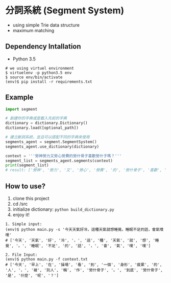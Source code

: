 # 分詞系統 (Segment System)
- using simple Trie data structure
- maximum matching

## Dependency Intallation
- Python 3.5
```
# we using virtuel environment
$ virtuelenv -p python3.5 env
$ source env/bin/activate
(env)$ pip install -r requirements.txt
```

## Example

```python
import segment

# 創建你的字典或是載入先前的字典
dictionary = dictionary.Dictionary()
dictionary.load([optional_path])

# 建立斷詞系統，並且可以搭配不同的字典來使用
segments_agent = segment.SegmentSystem()
segments_agent.use_dictionary(dictionary)

context = '''勞神勞力又勞心勞費的勞什骨子喜歡勞什子嗎？'''
segment_list = segments_agent.segments(context)
print(segment_list)
# result: ['勞神', '勞力', '又', '勞心', '勞費', '的', '勞什骨子', '喜歡', '勞什子', '嗎', '？']
```

## How to use?
1. clone this project
2. cd /src
3. initialize dictionary: `python build_dictionary.py`
4. enjoy it!
```
1. Simple input:
(env)$ python main.py -s '今天天氣好冷，這種天氣就想睡覺。睡眠不足的話，會氣噗噗'
# ['今天', '天氣', '好', '冷', '，', '這', '種', '天氣', '就', '想', '睡覺', '。', '睡眠', '不足', '的', '話', '，', '會', '氣', '噗', '噗']

2. File Input:
(env)$ python main.py -f context.txt
# ['今天', '早上', '在', '操場', '看', '到', '一個', '身形', '疲累', '的', '人', '，', '被', '別人', '稱', '作', '勞什骨子', '。', '到底', '勞什骨子', '是', '什麼', '呢', '？']
```